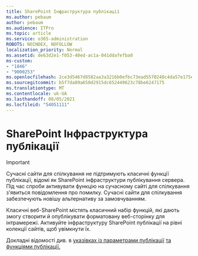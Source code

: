 ```yaml
---
title: SharePoint Інфраструктура публікації
ms.author: pebaum
author: pebaum
ms.audience: ITPro
ms.topic: article
ms.service: o365-administration
ROBOTS: NOINDEX, NOFOLLOW
localization_priority: Normal
ms.assetid: de63d2e1-f053-40ed-ac1a-041ddafefba0
ms-custom:
- "1846"
- "9000253"
ms.openlocfilehash: 2ce3d5467d8582aa3a3216b0efbc73ead5570248c4da57e175e0d4decc326f1c
ms.sourcegitcommit: b5f7da89a650d2915dc652449623c78be6247175
ms.translationtype: MT
ms.contentlocale: uk-UA
ms.lasthandoff: 08/05/2021
ms.locfileid: "54051111"
---
```

# <a name="sharepoint-publishing-infrastructure"></a>SharePoint Інфраструктура публікації

> [!IMPORTANT]
> Сучасні сайти для спілкування не підтримують класичні функції публікації, відомі як SharePoint інфраструктури публікування сервера. Під час спроби активувати функцію на сучасному сайті для спілкування з'явиться повідомлення про помилку. Сучасні сайти для спілкування забезпечують новішу альтернативу за замовчуванням.

Класичні веб-SharePoint містять класичний набір функцій, які дають змогу створити й опублікувати форматовану веб-сторінку для інтрамережі. Активуйте інфраструктуру SharePoint публікації на рівні колекції сайтів, щоб увімкнути їх.

Докладні відомості див. в [указівках із параметрами публікації](https://support.office.com/article/Enable-publishing-features-479677A6-8B33-4AC7-907D-071C1C7E4518) [та функціями публікації.](https://support.office.com/article/Features-enabled-in-a-SharePoint-Online-publishing-site-3AB3810C-3C2C-4361-9D0E-0CBE666EA0B0?wt.mc_id=O365_Portal_MMaven#__toc336865553)
